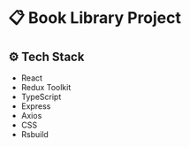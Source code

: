 # 📋 Book Library Project

## ⚙️ Tech Stack

- React
- Redux Toolkit
- TypeScript
- Express
- Axios
- CSS
- Rsbuild
